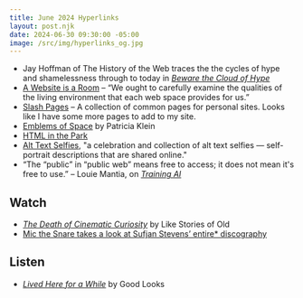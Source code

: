 ```yaml
---
title: June 2024 Hyperlinks
layout: post.njk
date: 2024-06-30 09:30:00 -05:00
image: /src/img/hyperlinks_og.jpg
---
```


<!-- - [100 ways to share your work + life that aren’t social media](https://www.ameliahruby.com/blog/100-ways-to-share) by Ameliah Ruby -->
- Jay Hoffman of The History of the Web traces the the cycles of hype and shamelessness through to today in [*Beware the Cloud of Hype*](https://thehistoryoftheweb.com/beware-the-cloud-of-hype/)
- [A Website is a Room](https://a-website-is-a-room.net/) – “We ought to carefully examine the qualities of the living environment that each web space provides for us.”
- [Slash Pages](https://slashpages.net/) – A collection of common pages for personal sites. Looks like I have some more pages to add to my site.
- [Emblems of Space](https://eos.patriciaklein.de) by Patricia Klein
- [HTML in the Park](https://html.green)
- [Alt Text Selfies](https://alttextselfies.net/), "a celebration and collection of alt text selfies — self-portrait descriptions that are shared online."
- “The “public” in “public web” means free to access; it does not mean it's free to use.” – Louie Mantia, on [*Training AI*](https://lmnt.me/blog/training-ai.html)

## Watch
- [*The Death of Cinematic Curiosity*](https://youtu.be/7tIHweotUXA) by Like Stories of Old
- [Mic the Snare takes a look at Sufjan Stevens’ entire&ast; discography](https://youtu.be/BAIpWPAFxyU?si=9-CNSlIHYqszrB8l)

## Listen
- [*Lived Here for a While*](https://goodlooksband.bandcamp.com/album/lived-here-for-a-while) by Good Looks